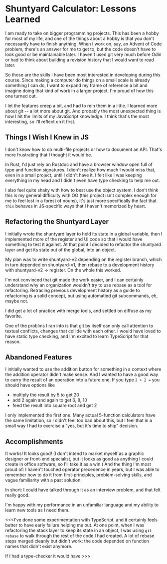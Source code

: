 Shuntyard Calculator: Lessons Learned
=====================================

I am ready to take on bigger programming projects.  This has been
a hobby for most of my life, and one of the things about a hobby
is that you don't necessarily have to finish anything.  When I
work on, say, an Advent of Code problem, there's an answer for me
to get to, but the code doesn't have to look good or be
maintainable later.  I haven't used git very much before Odin or
had to think about building a revision history that I would want
to read later.

So those are the skills I have been most interested in developing
during this course.  Since making a computer do things on a small
scale is already something I can do, I want to expand my frame of
reference a bit and imagine doing that kind of work in a larger
project.  I'm proud of how this one turned out.

I let the features creep a bit, and had to rein them in a little.
I learned more about git -- a lot more about git.  And probably
the most unexpected thing is how I hit the limits of my
JavaScript knowledge.  I think that's the most interesting, so
I'll reflect on it first.

Things I Wish I Knew in JS
--------------------------

I don't know how to do multi-file projects or how to document an
API.  That's more frustrating that I thought it would be.

In Rust, I'd just rely on Rustdoc and have a browser window open
full of type and function signatures.  I didn't realize how much
I would miss that, even in a small project, until I didn't have
it.  I felt like I was keeping everything in my head and I didn't
even have type checking to help me out.

I also feel quite shaky with how to best use the object system.
I don't think this is my general difficulty with OO (this project
isn't complex enough for me to feel lost in a forest of nouns),
it's just more specifically the fact that `this` behaves in
JS-specific ways that I haven't memorized by heart.

Refactoring the Shuntyard Layer
-------------------------------

I initially wrote the shuntyard layer to hold its state in a
global variable, then I implemented more of the register and UI
code so that I would have something to test it against.  At that
point I decided to refactor the shuntyard layer and get its state
out of the global, into an object.

My plan was to write shuntyard-v2 depending on the register
branch, which in turn depended on shuntyard-v1, then rebase
to a development history with shuntyard-v2 -> register.  On the
whole this worked.

I'm not convinced that git made the work easier, and I can
certainly understand why an organization wouldn't try to use
rebase as a tool for refactoring.  Retracing previous development
history as a guide to refactoring is a solid concept, but using
automatied git subcommands, eh, maybe not.

I did get a lot of practice with merge tools, and settled on
diffuse as my favorite.

One of the problms I ran into is that git by itself can only call
attention to textual conflicts, changes that collide with each
other.  I would have loved to have static type checking, and I'm
excited to learn TypeScript for that reason.

Abandoned Features
------------------

I initially wanted to use the addition button for something in a
context where the addition operator didn't make sense.  And I
wanted to have a good way to carry the result of an operation
into a future one. If you type `2 + 2 =` you should have options
like

- multiply the result by 5 to get 20
- add 2 again and again to get 6, 8, 10
- feed the result into square root and get 2

I only implemented the first one.  Many actual 5-function
calculators have the same limitation, so I didn't feel too bad
about this, but I feel that in a small way I had to exercise a
"yes, but it's time to ship" decision.

Accomplishments
---------------

It works!  It looks good!  (I don't intend to market myself as a
graphic designer or front-end specialist, but it looks as good as
anything I could create in office software, so I'll take it as a
win.)  And the thing I'm most proud of: I haven't touched
operator precedence in years, but I was able to remember how to
do it from first-principles, problem-solving skills, and vague
familiarity with a past solution.

In short: I could have talked through it as an interview problem,
and that felt really good.

I'm happy with my performance in an unfamiliar language and my
ability to learn new tools as I need them.

<<<I've done some experimentation with TypeScript, and it certainly
feels better to have early failure helping me out.  At one point,
when I was refactoring the stack layer to keep its state in an
object, I was using `git rebase` to walk through the rest of the
code I had created.  A lot of rebase steps merged cleanly but
didn't work: the code depended on function names that didn't
exist anymore.

If I had a type-checker it would have >>>
